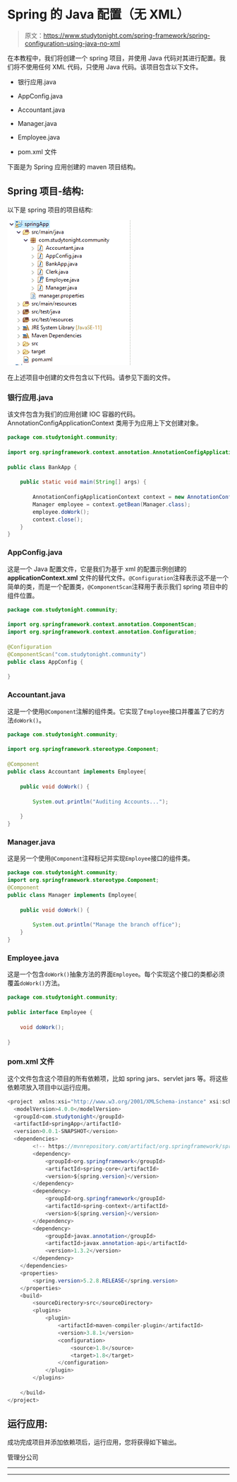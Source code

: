 # Spring 的 Java 配置（无 XML）

> 原文：<https://www.studytonight.com/spring-framework/spring-configuration-using-java-no-xml>

在本教程中，我们将创建一个 spring 项目，并使用 Java 代码对其进行配置。我们将不使用任何 XML 代码，只使用 Java 代码。该项目包含以下文件。

*   银行应用.java

*   AppConfig.java

*   Accountant.java

*   Manager.java

*   Employee.java

*   pom.xml 文件

下面是为 Spring 应用创建的 maven 项目结构。

## **Spring 项目-结构:**

以下是 spring 项目的项目结构:

![spring project configuration using Java](img/aee13409abc55a7db3868ef4c967331d.png)

在上述项目中创建的文件包含以下代码。请参见下面的文件。

### 银行应用.java

该文件包含为我们的应用创建 IOC 容器的代码。AnnotationConfigApplicationContext 类用于为应用上下文创建对象。

```java
package com.studytonight.community;

import org.springframework.context.annotation.AnnotationConfigApplicationContext;

public class BankApp {

	public static void main(String[] args) {

		AnnotationConfigApplicationContext context = new AnnotationConfigApplicationContext(AppConfig.class);
		Manager employee = context.getBean(Manager.class);
		employee.doWork();
		context.close();
	}
}
```

### AppConfig.java

这是一个 Java 配置文件，它是我们为基于 xml 的配置示例创建的 **applicationContext.xml** 文件的替代文件。`@Configuration`注释表示这不是一个简单的类，而是一个配置类，`@ComponentScan`注释用于表示我们 spring 项目中的组件位置。

```java
package com.studytonight.community;

import org.springframework.context.annotation.ComponentScan;
import org.springframework.context.annotation.Configuration;

@Configuration
@ComponentScan("com.studytonight.community")
public class AppConfig {

}
```

### Accountant.java

这是一个使用`@Component`注解的组件类。它实现了`Employee`接口并覆盖了它的方法`doWork()`。

```java
package com.studytonight.community;

import org.springframework.stereotype.Component;

@Component
public class Accountant implements Employee{

	public void doWork() {

		System.out.println("Auditing Accounts...");

	}
}
```

### Manager.java

这是另一个使用`@Component`注释标记并实现`Employee`接口的组件类。

```java
package com.studytonight.community;
import org.springframework.stereotype.Component;
@Component
public class Manager implements Employee{

	public void doWork() {

		System.out.println("Manage the branch office");
	}
}
```

### Employee.java

这是一个包含`doWork()`抽象方法的界面`Employee`。每个实现这个接口的类都必须覆盖`doWork()`方法。

```java
package com.studytonight.community;

public interface Employee {

	void doWork();

}
```

### pom.xml 文件

这个文件包含这个项目的所有依赖项，比如 spring jars、servlet jars 等。将这些依赖项放入项目中以运行应用。

```java
<project  xmlns:xsi="http://www.w3.org/2001/XMLSchema-instance" xsi:schemaLocation="http://maven.apache.org/POM/4.0.0 https://maven.apache.org/xsd/maven-4.0.0.xsd">
  <modelVersion>4.0.0</modelVersion>
  <groupId>com.studytonight</groupId>
  <artifactId>springApp</artifactId>
  <version>0.0.1-SNAPSHOT</version>
  <dependencies>
		<!-- https://mvnrepository.com/artifact/org.springframework/spring-web -->
		<dependency>
			<groupId>org.springframework</groupId>
			<artifactId>spring-core</artifactId>
			<version>${spring.version}</version>
		</dependency>
		<dependency>
			<groupId>org.springframework</groupId>
			<artifactId>spring-context</artifactId>
			<version>${spring.version}</version>
		</dependency>
		<dependency>
			<groupId>javax.annotation</groupId>
			<artifactId>javax.annotation-api</artifactId>
			<version>1.3.2</version>
		</dependency>
	</dependencies>
	<properties>
		<spring.version>5.2.8.RELEASE</spring.version>
	</properties>
	<build>
		<sourceDirectory>src</sourceDirectory>
		<plugins>
			<plugin>
				<artifactId>maven-compiler-plugin</artifactId>
				<version>3.8.1</version>
				<configuration>
					<source>1.8</source>
					<target>1.8</target>
				</configuration>
			</plugin>
		</plugins>

	</build>
</project>
```

## 运行应用:

成功完成项目并添加依赖项后，运行应用，您将获得如下输出。

管理分公司

* * *

* * *